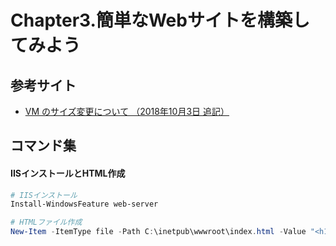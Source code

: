 # Chapter3.簡単なWebサイトを構築してみよう

## 参考サイト

- [VM のサイズ変更について （2018年10月3日 追記）](https://blogs.technet.microsoft.com/jpaztech/2016/04/15/vmresize/)

## コマンド集

#### IISインストールとHTML作成
```powershell
# IISインストール
Install-WindowsFeature web-server

# HTMLファイル作成
New-Item -ItemType file -Path C:\inetpub\wwwroot\index.html -Value "<h1>$($env:computername)</h1>"
```